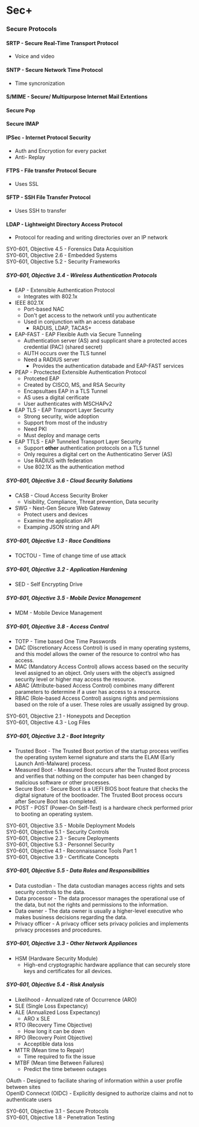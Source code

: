 # Sec+ 

### Secure Protocols
#### SRTP - Secure Real-Time Transport Protocol  
* Voice and video
#### SNTP - Secure Network Time Protocol  
* Time syncronization  
#### S/MIME - Secure/ Multipurpose Internet Mail Extentions
#### Secure Pop
#### Secure IMAP
#### IPSec - Internet Protocol Security 
* Auth and Encryotion for every packet
* Anti- Replay
#### FTPS - File transfer Protocol Secure  
* Uses SSL
#### SFTP - SSH File Transfer Protocol  
* Uses SSH to transfer
#### LDAP - Lightweight Directory Access Protocol  
* Protocol for reading and writing directories over an IP network

SY0-601, Objective 4.5 - Forensics Data Acquisition  
SY0-601, Objective 2.6 - Embedded Systems  
SY0-601, Objective 5.2 - Security Frameworks  
##### SY0-601, Objective 3.4 - Wireless Authentication Protocols   
* EAP - Extensible Authentication Protocol
  * Integrates with 802.1x
* IEEE 802.1X
  * Port-based NAC
  * Don't get access to the network until you authenticate
  * Used in conjunction with an access database
    * RADUIS, LDAP, TACAS+
* EAP-FAST - EAP Flexible Auth via Secure Tunneling
  * Authentication server (AS) and supplicant share a protected acces credential (PAC) (shared secret)
  * AUTH occurs over the TLS tunnel
  * Need a RADIUS server
    * Provides the authentication databade and EAP-FAST services
* PEAP - Proctected Extensible Authentication Protocol
  * Protceted EAP
  * Created by CISCO, MS, and RSA Security
  * Encapsultaes EAP in a TLS Tunnel
  * AS uses a digital cerificate
  * User authenticates with MSCHAPv2
* EAP TLS - EAP Transport Layer Security
  * Strong security, wide adoption
  * Support from most of the industry
  * Need PKI
  * Must deploy and manage certs
* EAP TTLS - EAP Tunneled Transport Layer Security
  * Support __other__ authentication protocols on a TLS tunnel
  * Only requires a digital cert on the Authenticatino Server (AS)
  * Use RADIUS with federation 
  * Use 802.1X as the authentication method
    
##### SY0-601, Objective 3.6 - Cloud Security Solutions  
* CASB - Cloud Access Security Broker
  * Visibility, Compliance, Threat prevention, Data security
* SWG - Next-Gen Secure Web Gateway
  * Protect users and devices
  * Examine the application API
  * Examping JSON string and API   

##### SY0-601, Objective 1.3 - Race Conditions  
* TOCTOU - Time of change time of use attack

##### SY0-601, Objective 3.2 - Application Hardening  
* SED - Self Encrypting Drive  

##### SY0-601, Objective 3.5 - Mobile Device Management  
* MDM - Mobile Device Management
  
##### SY0-601, Objective 3.8 - Access Control  
* TOTP - Time based One Time Passwords
* DAC (Discretionary Access Control) is used in many operating systems, and this model allows the owner of the resource to control who has access.
* MAC (Mandatory Access Control) allows access based on the security level assigned to an object. Only users with the object’s assigned security level or higher may access the resource.
* ABAC (Attribute-based Access Control) combines many different parameters to determine if a user has access to a resource.
* RBAC (Role-based Access Control) assigns rights and permissions based on the role of a user. These roles are usually assigned by group.
  
SY0-601, Objective 2.1 - Honeypots and Deception  
SY0-601, Objective 4.3 - Log Files  
##### SY0-601, Objective 3.2 - Boot Integrity  
* Trusted Boot - The Trusted Boot portion of the startup process verifies the operating system kernel signature and starts the ELAM (Early Launch Anti-Malware) process.
* Measured Boot - Measured Boot occurs after the Trusted Boot process and verifies that nothing on the computer has been changed by malicious software or other processes.
* Secure Boot - Secure Boot is a UEFI BIOS boot feature that checks the digital signature of the bootloader. The Trusted Boot process occurs after Secure Boot has completed.
* POST - POST (Power-On Self-Test) is a hardware check performed prior to booting an operating system.


SY0-601, Objective 3.5 - Mobile Deployment Models  
SY0-601, Objective 5.1 - Security Controls  
SY0-601, Objective 2.3 - Secure Deployments  
SY0-601, Objective 5.3 - Personnel Security  
SY0-601, Objective 4.1 - Reconnaissance Tools Part 1  
SY0-601, Objective 3.9 - Certificate Concepts    

##### SY0-601, Objective 5.5 - Data Roles and Responsibilities  
* Data custodian - The data custodian manages access rights and sets security controls to the data.  
* Data processor - The data processor manages the operational use of the data, but not the rights and permissions to the information.  
* Data owner - The data owner is usually a higher-level  executive who makes business decisions regarding the data.  
* Privacy officer - A privacy officer sets privacy policies and implements privacy processes and procedures.   

##### SY0-601, Objective 3.3 - Other Network Appliances  
* HSM (Hardware Security Module)
  * High-end cryptographic hardware appliance that can securely store keys and certificates for all devices.
##### SY0-601, Objective 5.4 - Risk Analysis
* Likelihood - Annualized rate of Occurrence (ARO)
* SLE (Single Loss Expectancy)
* ALE (Annualized Loss Expectancy)
  * ARO x SLE
* RTO (Recovery Time Objective)
  * How long it can be down 
* RPO (Recovery Point Objective)
  * Acceptible data loss
* MTTR (Mean time to Repair)
  * Time required to fix the issue
* MTBF (Mean time Between Failures)
  * Predict the time between outages

OAuth - Designed to faciliate sharing of information within a user profile between sites  
OpenID Connecxt (OIDC) - Explicitly designed to authorize claims and not to authenticate users    








   

SY0-601, Objective 3.1 - Secure Protocols  
SY0-601, Objective 1.8 - Penetration Testing  
